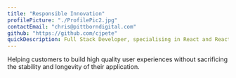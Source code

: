 ```yaml
---
title: "Responsible Innovation"
profilePicture: "./ProfilePic2.jpg"
contactEmail: "chris@pittborndigital.com"
github: "https://github.com/cjpete"
quickDescription: Full Stack Developer, specialising in React and React Native
---
```


Helping customers to build high quality user experiences without sacrificing the stability and longevity of their application.
